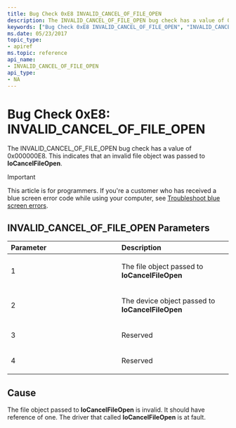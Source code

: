 ```yaml
---
title: Bug Check 0xE8 INVALID_CANCEL_OF_FILE_OPEN
description: The INVALID_CANCEL_OF_FILE_OPEN bug check has a value of 0x000000E8. This indicates that an invalid file object was passed to IoCancelFileOpen.
keywords: ["Bug Check 0xE8 INVALID_CANCEL_OF_FILE_OPEN", "INVALID_CANCEL_OF_FILE_OPEN"]
ms.date: 05/23/2017
topic_type:
- apiref
ms.topic: reference
api_name:
- INVALID_CANCEL_OF_FILE_OPEN
api_type:
- NA
---
```


# Bug Check 0xE8: INVALID\_CANCEL\_OF\_FILE\_OPEN


The INVALID\_CANCEL\_OF\_FILE\_OPEN bug check has a value of 0x000000E8. This indicates that an invalid file object was passed to **IoCancelFileOpen**.

> [!IMPORTANT]
> This article is for programmers. If you're a customer who has received a blue screen error code while using your computer, see [Troubleshoot blue screen errors](https://www.windows.com/stopcode).


## INVALID\_CANCEL\_OF\_FILE\_OPEN Parameters


<table>
<colgroup>
<col width="50%" />
<col width="50%" />
</colgroup>
<thead>
<tr class="header">
<th align="left">Parameter</th>
<th align="left">Description</th>
</tr>
</thead>
<tbody>
<tr class="odd">
<td align="left"><p>1</p></td>
<td align="left"><p>The file object passed to <strong>IoCancelFileOpen</strong></p></td>
</tr>
<tr class="even">
<td align="left"><p>2</p></td>
<td align="left"><p>The device object passed to <strong>IoCancelFileOpen</strong></p></td>
</tr>
<tr class="odd">
<td align="left"><p>3</p></td>
<td align="left"><p>Reserved</p></td>
</tr>
<tr class="even">
<td align="left"><p>4</p></td>
<td align="left"><p>Reserved</p></td>
</tr>
</tbody>
</table>

 

## Cause

The file object passed to **IoCancelFileOpen** is invalid. It should have reference of one. The driver that called **IoCancelFileOpen** is at fault.

 

 




